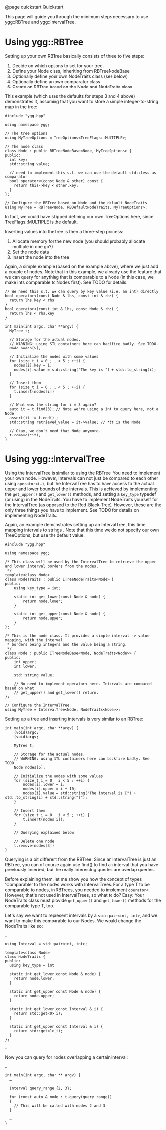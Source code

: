 @page quickstart Quickstart

This page will guide you through the minimum steps necessary to use ygg::RBTree and ygg::IntervalTree.

Using ygg::RBTree
=================

Setting up your own RBTree basically consists of three to five steps:

1. Decide on which options to set for your tree.
2. Define your Node class, inheriting from RBTreeNodeBase
3. Optionally define your own NodeTraits class (see below)
4. Optionally define an own comparator class
5. Create an RBTree based on the Node and NodeTraits class

This example (which uses the defaults for steps 3 and 4 above) demonstrates it, assuming that you
 want to store a simple integer-to-string map in the tree:

~~~~~~~~~~~~~{.cpp}
#include "ygg.hpp"

using namespace ygg;

// The tree options
using MyTreeOptions = TreeOptions<TreeFlags::MULTIPLE>;

// The node class
class Node : public RBTreeNodeBase<Node, MyTreeOptions> {
public:
  int key;
  std::string value;

  // need to implement this s.t. we can use the default std::less as comparator
  bool operator<(const Node & other) const {
    return this->key < other.key;
  }
};

// Configure the RBTree based on Node and the default NodeTraits
using MyTree = RBTree<Node, RBDefaultNodeTraits, MyTreeOptions>;
~~~~~~~~~~~~~

In fact, we could have skipped defining our own TreeOptions here, since TreeFlags::MULTIPLE is 
the default.

Inserting values into the tree is then a three-step process:

1. Allocate memory for the new node (you should probably allocate multiple in one go?)
2. Set the node data
3. Insert the node into the tree

Again, a simple example (based on the example above), where we just add a couple of nodes. Note that in this example, we already use the feature that we can query for anything that is comparable to a Node (in this case, we make ints comparable to Nodes first). See TODO for details.

~~~~~~~~~~~~~{.cpp}
// We need this s.t. we can query by key value (i.e, an int) directly
bool operator<(const Node & lhs, const int & rhs) {
  return lhs.key < rhs;
}
bool operator<(const int & lhs, const Node & rhs) {
  return lhs < rhs.key;
}

int main(int argc, char **argv) {
  MyTree t;

  // Storage for the actual nodes.
  // WARNING: using STL containers here can backfire badly. See TODO.
  Node nodes[5];

  // Initialize the nodes with some values
  for (size_t i = 0 ; i < 5 ; ++i) {
    nodes[i].key = i;
    nodes[i].value = std::string("The key is ") + std::to_string(i);
  }

  // Insert them
  for (size_t i = 0 ; i < 5 ; ++i) {
    t.insert(nodes[i]);
  }

  // What was the string for i = 3 again?
  auto it = t.find(3); // Note we're using a int to query here, not a Node
  assert(it != t.end());
  std::string retrieved_value = it->value; // *it is the Node

  // Okay, we don't need that Node anymore.
  t.remove(*it);
}
~~~~~~~~~~~~~

Using ygg::IntervalTree
=================

Using the IntervalTree is similar to using the RBTree. You need to implement your own node. However, Intervals can not just be compared to each other using `operator<(…)`, but the IntervalTree has to have access to the actual upper and lower bounds of the intervals. This is achieved by implementing the `get_upper()` and `get_lower()` methods, and setting a `key_type` typedef (or using) in the NodeTraits. You have to implement NodeTraits yourself for the IntervalTree (as opposed to the Red-Black-Tree). However, these are the only three things you have to implement. See TODO for details on implementing NodeTraits.

Again, an example demonstrates setting up an IntervalTree, this time mapping intervals to strings
. Note that this time we do not specify our own TreeOptions, but use the default value.

~~~~~~~~~~~~~{.cpp}
#include "ygg.hpp"

using namespace ygg;

/* This class will be used by the IntervalTree to retrieve the upper and lower interval borders from the nodes.
 */
template<class Node>
class NodeTraits : public ITreeNodeTraits<Node> {
public:
	using key_type = int;

	static int get_lower(const Node & node) {
		return node.lower;
	}

	static int get_upper(const Node & node) {
		return node.upper;
	}
};

/* This is the node class. It provides a simple interval -> value mapping, with the interval
 * borders being integers and the value being a string.
 */
class Node : public ITreeNodeBase<Node, NodeTraits<Node>> {
public:
	int upper;
	int lower;

	std::string value;

	// No need to implement operator< here. Intervals are compared based on what
	// get_upper() and get_lower() return.
};

// Configure the IntervalTree
using MyTree = IntervalTree<Node, NodeTraits<Node>>;
~~~~~~~~~~~~~

Setting up a tree and inserting intervals is very similar to an RBTree:

~~~~~~~~~~~~~{.cpp}
int main(int argc, char **argv) {
	(void)argc;
	(void)argv;

	MyTree t;

	// Storage for the actual nodes.
	// WARNING: using STL containers here can backfire badly. See TODO.
	Node nodes[5];

	// Initialize the nodes with some values
	for (size_t i = 0 ; i < 5 ; ++i) {
		nodes[i].lower = i;
		nodes[i].upper = i + 10;
		nodes[i].value = std::string("The interval is [") + std::to_string(i) + std::string("]");
	}

	// Insert them
	for (size_t i = 0 ; i < 5 ; ++i) {
		t.insert(nodes[i]);
	}

	// Querying explained below

	// Delete one node
	t.remove(nodes[3]);
}
~~~~~~~~~~~~~

Querying is a bit different from the RBTree. Since an IntervalTree is just an RBTree, you can of course again use find() to find an interval that you have previously inserted, but the really interesting queries are overlap queries.

Before explaining them, let me show you how the concept of types 'Comparable' to the nodes works with IntervalTrees. For a type T to be comparable to nodes,  in RBTrees, you needed to implement `operator<`. However, that's not used in IntervalTrees, so what to do? Easy: Your NodeTraits class must provide `get_upper()` and `get_lower()` methods for the comparable type T, too.

Let's say we want to represent intervals by a `std::pair<int, int>`, and we want to make this comparable to our Nodes. We would change the NodeTraits like so:


~~~~~~~~~~~~~{.cpp}
…

using Interval = std::pair<int, int>;

template<class Node>
class NodeTraits {
public:
  using key_type = int;

  static int get_lower(const Node & node) {
    return node.lower;
  }

  static int get_upper(const Node & node) {
    return node.upper;
  }

  static int get_lower(const Interval & i) {
    return std::get<0>(i);
  }

  static int get_upper(const Interval & i) {
    return std::get<1>(i);
  }
};

…
~~~~~~~~~~~~~

Now you can query for nodes overlapping a certain interval:

~~~~~~~~~~~~~{.cpp}
…

int main(int argc, char ** argv) {
  …

  Interval query_range {2, 3};

  for (const auto & node : t.query(query_range))
  {
    // This will be called with nodes 2 and 3
  }

  …
}
~~~~~~~~~~~~~
